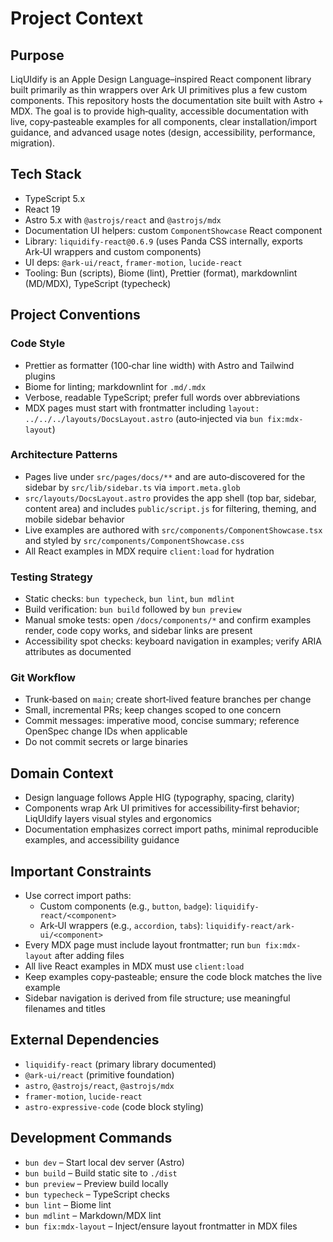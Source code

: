 # Project Context

## Purpose
LiqUIdify is an Apple Design Language–inspired React component library built primarily as thin wrappers over Ark UI primitives plus a few custom components. This repository hosts the documentation site built with Astro + MDX. The goal is to provide high‑quality, accessible documentation with live, copy‑pasteable examples for all components, clear installation/import guidance, and advanced usage notes (design, accessibility, performance, migration).

## Tech Stack
- TypeScript 5.x
- React 19
- Astro 5.x with `@astrojs/react` and `@astrojs/mdx`
- Documentation UI helpers: custom `ComponentShowcase` React component
- Library: `liquidify-react@0.6.9` (uses Panda CSS internally, exports Ark‑UI wrappers and custom components)
- UI deps: `@ark-ui/react`, `framer-motion`, `lucide-react`
- Tooling: Bun (scripts), Biome (lint), Prettier (format), markdownlint (MD/MDX), TypeScript (typecheck)

## Project Conventions

### Code Style
- Prettier as formatter (100‑char line width) with Astro and Tailwind plugins
- Biome for linting; markdownlint for `.md/.mdx`
- Verbose, readable TypeScript; prefer full words over abbreviations
- MDX pages must start with frontmatter including `layout: ../../../layouts/DocsLayout.astro` (auto‑injected via `bun fix:mdx-layout`)

### Architecture Patterns
- Pages live under `src/pages/docs/**` and are auto‑discovered for the sidebar by `src/lib/sidebar.ts` via `import.meta.glob`
- `src/layouts/DocsLayout.astro` provides the app shell (top bar, sidebar, content area) and includes `public/script.js` for filtering, theming, and mobile sidebar behavior
- Live examples are authored with `src/components/ComponentShowcase.tsx` and styled by `src/components/ComponentShowcase.css`
- All React examples in MDX require `client:load` for hydration

### Testing Strategy
- Static checks: `bun typecheck`, `bun lint`, `bun mdlint`
- Build verification: `bun build` followed by `bun preview`
- Manual smoke tests: open `/docs/components/*` and confirm examples render, code copy works, and sidebar links are present
- Accessibility spot checks: keyboard navigation in examples; verify ARIA attributes as documented

### Git Workflow
- Trunk‑based on `main`; create short‑lived feature branches per change
- Small, incremental PRs; keep changes scoped to one concern
- Commit messages: imperative mood, concise summary; reference OpenSpec change IDs when applicable
- Do not commit secrets or large binaries

## Domain Context
- Design language follows Apple HIG (typography, spacing, clarity)
- Components wrap Ark UI primitives for accessibility‑first behavior; LiqUIdify layers visual styles and ergonomics
- Documentation emphasizes correct import paths, minimal reproducible examples, and accessibility guidance

## Important Constraints
- Use correct import paths:
  - Custom components (e.g., `button`, `badge`): `liquidify-react/<component>`
  - Ark‑UI wrappers (e.g., `accordion`, `tabs`): `liquidify-react/ark-ui/<component>`
- Every MDX page must include layout frontmatter; run `bun fix:mdx-layout` after adding files
- All live React examples in MDX must use `client:load`
- Keep examples copy‑pasteable; ensure the code block matches the live example
- Sidebar navigation is derived from file structure; use meaningful filenames and titles

## External Dependencies
- `liquidify-react` (primary library documented)
- `@ark-ui/react` (primitive foundation)
- `astro`, `@astrojs/react`, `@astrojs/mdx`
- `framer-motion`, `lucide-react`
- `astro-expressive-code` (code block styling)

## Development Commands
- `bun dev` – Start local dev server (Astro)
- `bun build` – Build static site to `./dist`
- `bun preview` – Preview build locally
- `bun typecheck` – TypeScript checks
- `bun lint` – Biome lint
- `bun mdlint` – Markdown/MDX lint
- `bun fix:mdx-layout` – Inject/ensure layout frontmatter in MDX files
